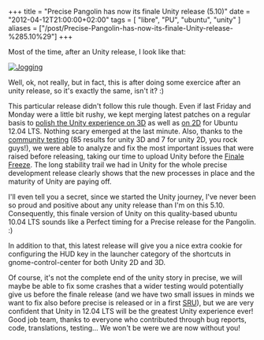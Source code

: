 +++
title = "Precise Pangolin has now its finale Unity release (5.10)"
date = "2012-04-12T21:00:00+02:00"
tags = [ "libre", "PU", "ubuntu", "unity" ]
aliases = ["/post/Precise-Pangolin-has-now-its-finale-Unity-release-%285.10%29"]
+++
    <p>Most of the time, after an Unity release, I look like that:</p>


<p><a href="/public/ubuntu/jogging.jpg" title="Jogging"><img src="/public/ubuntu/.jogging_m.jpg" alt="Jogging" style="display:block; margin:0 auto;" title="Jogging, avr. 2012" /></a></p>



<p>Well, ok, not really, but in fact, this is after doing some exercice after an unity release, so it's exactly the same, isn't it? :)</p>


<p>This particular release didn't follow this rule though. Even if last Friday and Monday were a little bit rushy, we kept merging latest patches on a regular basis to <a href="https://launchpad.net/unity/5.0/5.10.0">polish the Unity experience on 3D</a> as well as <a href="https://launchpad.net/unity-2d/+milestone/5.10.0">on 2D</a> for Ubuntu 12.04 LTS. Nothing scary emerged at the last minute. Also, thanks to the <a href="http://www.theorangenotebook.com/2012/04/unity-510-whats-new-and-call-for.html">community testing</a> (85 results for unity 3D and 7 for unity 2D, you rock guys!), we were able to analyze and fix the most important issues that were raised before releasing, taking our time to upload Unity before the <a href="https://wiki.ubuntu.com/PreciseReleaseSchedule">Finale Freeze</a>. The long stability trail we had in Unity for the whole precise development release clearly shows that the new processes in place and the maturity of Unity are paying off.</p>


<p>I'll even tell you a secret, since we started the Unity journey, I've never been so proud and positive about any unity release than I'm on this 5.10. Consequently, this finale version of Unity on this quality-based ubuntu 10.04 LTS sounds like a Perfect timing for a Precise release for the Pangolin. :)</p>


<p>In addition to that, this latest release will give you a nice extra cookie for configuring the HUD key in the launcher category of the shortcuts in gnome-control-center for both Unity 2D and 3D.</p>


<p>Of course, it's not the complete end of the unity story in precise, we will maybe be able to fix some crashes that a wider testing would potentially give us before the finale release (and we have two small issues in minds we want to fix also before precise is released or in a first <a href="https://wiki.ubuntu.com/StableReleaseUpdates">SRU</a>), but we are very confident that Unity in 12.04 LTS will be the greatest Unity experience ever! Good job team, thanks to everyone who contributed through bug reports, code, translations, testing… We won't be were we are now without you!</p>